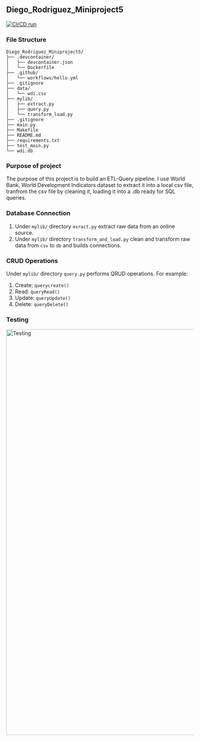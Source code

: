 ## Diego_Rodriguez_Miniproject5
[![CI/CD run](https://github.com/nogibjj/Diego_Rodriguez_Miniproject5/actions/workflows/hello.yml/badge.svg)](https://github.com/nogibjj/Diego_Rodriguez_Miniproject5/actions/workflows/hello.yml)
### File Structure
```
Diego_Rodriguez_Miniproject5/
├── .devcontainer/
│   ├── devcontainer.json
│   └── Dockerfile
├── .github/
│   └── workflows/hello.yml
├── .gitignore
├── data/
│   └── wdi.csv
├── mylib/
│   ├── extract.py
│   ├── query.py
│   └── transform_load.py
├── .gitignore
├── main.py
├── Makefile
├── README.md
├── requirements.txt
├── test_main.py
└── wdi.db
```

### Purpose of project
The purpose of this project is to build an ETL-Query pipeline. I use World Bank, World Development Indicators dataset to extract it into a local csv file, tranfrom the csv file by cleaning it, loading it into a .db ready for SQL queries.



### Database Connection
1. Under `mylib/` directory `exract.py` extract raw data from an online source. 
2. Under `mylib/` directory `transform_and_load.py` clean and transform raw data from `csv` to `db` and builds connections. 

### CRUD Operations
Under `mylib/` directory `query.py` performs QRUD operations. For example: 
1. Create: `querycreate()`
2. Read: `queryRead()`
3. Update: `queryUpdate()`
4. Delete: `queryDelete()`

### Testing
<img width="1090" alt="Testing" src="https://github.com/user-attachments/assets/aafafcc2-307a-4ab5-a204-9cc9e2a977fc">

